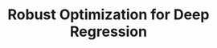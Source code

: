 ---
title: "Robust Optimization for Deep Regression"
collection: publications
permalink: /publication/2015-belagiannis2015robust
year: 2015
venue: 'Proceedings of the IEEE International Conference on Computer Vision'
authors: 'Belagiannis, Vasileios and Rupprecht, Christian and Carneiro, Gustavo and Navab, Nassir'
paperurl: 'http://openaccess.thecvf.com/content_iccv_2015/papers/Belagiannis_Robust_Optimization_for_ICCV_2015_paper.pdf'
bibtex: "@inproceedings{belagiannis2015robust,\n    author = \"Belagiannis, Vasileios and Rupprecht, Christian and Carneiro, Gustavo and Navab, Nassir\",\n    title = \"Robust Optimization for Deep Regression\",\n    booktitle = \"Proceedings of the IEEE International Conference on Computer Vision\",\n    pages = \"2830--2838\",\n    year = \"2015\"\n}\n"
---